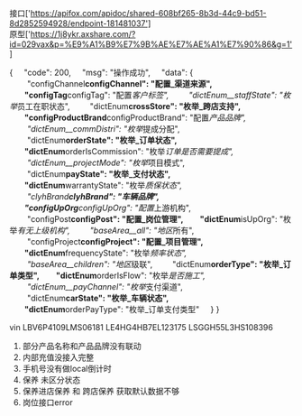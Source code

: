 接口['https://apifox.com/apidoc/shared-608bf265-8b3d-44c9-bd51-8d2852594928/endpoint-181481037']  
原型['https://1j8ykr.axshare.com/?id=029vax&p=%E9%A1%B9%E7%9B%AE%E7%AE%A1%E7%90%86&g=1']

{
    "code": 200,
    "msg": "操作成功",
    "data": {
        "configChannel**configChannel": "配置\_渠道来源",
        "configTag**configTag": "配置*客户标签",
        "dictEnum\_\_staffState": "枚举*员工在职状态",
        "dictEnum**crossStore": "枚举\_跨店支持",
        "configProductBrand**configProductBrand": "配置*产品品牌",
        "dictEnum\_\_commDistri": "枚举*提成分配",
        "dictEnum**orderState": "枚举\_订单状态",
        "dictEnum**orderIsCommission": "枚举*订单是否需要提成",
        "dictEnum\_\_projectMode": "枚举*项目模式",
        "dictEnum**payState": "枚举\_支付状态",
        "dictEnum**warrantyState": "枚举*质保状态",
        "clyhBrand**clyhBrand": "车辆品牌",
        "configUpOrg**configUpOrg": "配置*上游机构",
        "configPost**configPost": "配置\_岗位管理",
        "dictEnum**isUpOrg": "枚举*有无上级机构",
        "baseArea\_\_all": "地区*所有",
        "configProject**configProject": "配置\_项目管理",
        "dictEnum**frequencyState": "枚举*频率状态",
        "baseArea\_\_children": "地区*级联",
        "dictEnum**orderType": "枚举\_订单类型",
        "dictEnum**orderIsFlow": "枚举*是否施工",
        "dictEnum\_\_payChannel": "枚举*支付渠道",
        "dictEnum**carState": "枚举\_车辆状态",
        "dictEnum**orderPayType": "枚举\_订单支付类型"
    }
}

vin
LBV6P4109LMS06181
LE4HG4HB7EL123175
LSGGH55L3HS108396

1. 部分产品名称和产品品牌没有联动
2. 内部充值没接入完整
3. 手机号没有做local倒计时
4. 保养 未区分状态
5. 保养进店保养 和 跨店保养 获取默认数据不够
6. 岗位接口error
